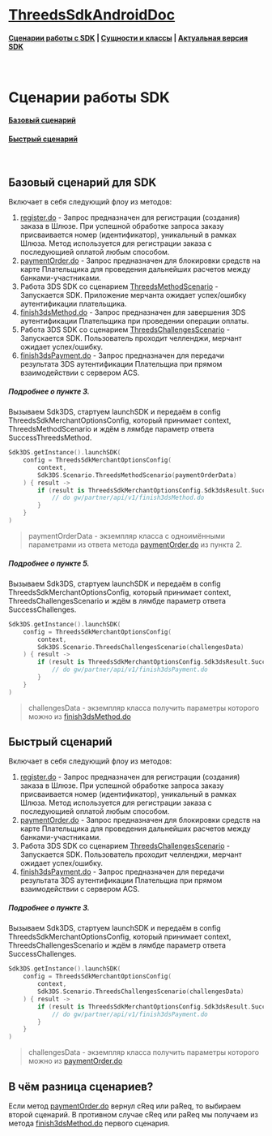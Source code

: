 # [ThreedsSdkAndroidDoc](https://sdkpay.github.io/3dsSdkAndroidDoc/)

#### [Сценарии работы с SDK](https://sdkpay.github.io/3dsSdkAndroidDoc/sdk_scenario) | [Сущности и классы](https://sdkpay.github.io/3dsSdkAndroidDoc/sdk_classes) | [Актуальная версия SDK](https://sdkpay.github.io/3dsSdkAndroidDoc/sdk_version)

<br>

# Сценарии работы SDK

#### [Базовый сценарий](https://sdkpay.github.io/3dsSdkAndroidDoc/sdk_scenario#%D0%91%D0%B0%D0%B7%D0%BE%D0%B2%D1%8B%D0%B9-%D1%81%D1%86%D0%B5%D0%BD%D0%B0%D1%80%D0%B8%D0%B9-%D0%B4%D0%BB%D1%8F-SDK)
#### [Быстрый сценарий](https://sdkpay.github.io/3dsSdkAndroidDoc/sdk_scenario#Быстрый-сценарий)

<br>

## Базовый сценарий для SDK

Включает в себя следующий флоу из методов:

1. [register.do](https://ecomtest.sberbank.ru/doc#tag/basicServices/operation/register) - Запрос предназначен для регистрации (создания) заказа в Шлюзе. При успешной обработке запроса заказу присваивается номер (идентификатор), уникальный в рамках Шлюза. Метод используется для регистрации заказа с последующией оплатой любым способом.
2. [paymentOrder.do](https://ecomtest.sberbank.ru/doc#tag/paymentServices/operation/paymentOrder) - Запрос предназначен для блокировки средств на карте Плательщика для проведения дальнейших расчетов между банками-участниками.
3. Работа 3DS SDK со сценарием [ThreedsMethodScenario](https://sdkpay.github.io/3dsSdkAndroidDoc/sdk_classes#Класс_ThreedsMethodScenario) - Запускается SDK. Приложение мерчанта ожидает успех/ошибку аутентификации плательщика.
4. [finish3dsMethod.do](https://ecomtest.sberbank.ru/doc#tag/additionalThreeDSServices/operation/finish3dsMethod) - Запрос предназначен для завершения 3DS аутентификации Плательщика при проведении операции оплаты.
5. Работа 3DS SDK со сценарием [ThreedsChallengesScenario](https://sdkpay.github.io/3dsSdkAndroidDoc/sdk_classes#Класс_ThreedsChallengesScenario) - Запускается SDK. Пользователь проходит челленджи, мерчант ожидает успех/ошибку.
6. [finish3dsPayment.do](https://ecomtest.sberbank.ru/doc#tag/additionalThreeDSServices/operation/finish3dsPayment) - Запрос предназначен для передачи результата 3DS аутентификации Плательщиа при прямом взаимодействии с сервером ACS.

##### Подробнее о пункте 3.

Вызываем Sdk3DS, стартуем launchSDK и передаём в config ThreedsSdkMerchantOptionsConfig, который принимает
context, ThreedsMethodScenario и ждём в лямбде параметр ответа SuccessThreedsMethod.

```kotlin
Sdk3DS.getInstance().launchSDK(
    config = ThreedsSdkMerchantOptionsConfig(
        context,
        Sdk3DS.Scenario.ThreedsMethodScenario(paymentOrderData)
    ) { result ->
        if (result is ThreedsSdkMerchantOptionsConfig.Sdk3dsResult.SuccessThreedsMethod) {
            // do gw/partner/api/v1/finish3dsMethod.do
        }
    }
)
```

> paymentOrderData - экземпляр класса с одноимёнными параметрами из ответа метода [paymentOrder.do](https://ecomtest.sberbank.ru/doc#tag/paymentServices/operation/paymentOrder) из пункта 2.

##### Подробнее о пункте 5.

Вызываем Sdk3DS, стартуем launchSDK и передаём в config ThreedsSdkMerchantOptionsConfig, который принимает
context, ThreedsChallengesScenario и ждём в лямбде параметр ответа SuccessChallenges.

```kotlin
Sdk3DS.getInstance().launchSDK(
    config = ThreedsSdkMerchantOptionsConfig(
        context,
        Sdk3DS.Scenario.ThreedsChallengesScenario(challengesData)
    ) { result ->
        if (result is ThreedsSdkMerchantOptionsConfig.Sdk3dsResult.SuccessChallenges) {
            // do gw/partner/api/v1/finish3dsPayment.do
        }
    }
)
```

> challengesData - экземпляр класса получить параметры которого можно из [finish3dsMethod.do](https://ecomtest.sberbank.ru/doc#tag/additionalThreeDSServices/operation/finish3dsMethod)


## Быстрый сценарий

Включает в себя следующий флоу из методов:

1. [register.do](https://ecomtest.sberbank.ru/doc#tag/basicServices/operation/register) - Запрос предназначен для регистрации (создания) заказа в Шлюзе. При успешной обработке запроса заказу присваивается номер (идентификатор), уникальный в рамках Шлюза. Метод используется для регистрации заказа с последующией оплатой любым способом.
2. [paymentOrder.do](https://ecomtest.sberbank.ru/doc#tag/paymentServices/operation/paymentOrder) - Запрос предназначен для блокировки средств на карте Плательщика для проведения дальнейших расчетов между банками-участниками.
3. Работа 3DS SDK со сценарием [ThreedsChallengesScenario](https://sdkpay.github.io/3dsSdkAndroidDoc/sdk_classes#Класс_ThreedsChallengesScenario) - Запускается SDK. Пользователь проходит челленджи, мерчант ожидает успех/ошибку.
4. [finish3dsPayment.do](https://ecomtest.sberbank.ru/doc#tag/additionalThreeDSServices/operation/finish3dsPayment) - Запрос предназначен для передачи результата 3DS аутентификации Плательщиа при прямом взаимодействии с сервером ACS.

##### Подробнее о пункте 3.

Вызываем Sdk3DS, стартуем launchSDK и передаём в config ThreedsSdkMerchantOptionsConfig, который принимает
context, ThreedsChallengesScenario и ждём в лямбде параметр ответа SuccessChallenges.

```kotlin
Sdk3DS.getInstance().launchSDK(
    config = ThreedsSdkMerchantOptionsConfig(
        context,
        Sdk3DS.Scenario.ThreedsChallengesScenario(challengesData)
    ) { result ->
        if (result is ThreedsSdkMerchantOptionsConfig.Sdk3dsResult.SuccessChallenges) {
            // do gw/partner/api/v1/finish3dsPayment.do
        }
    }
)
```

> challengesData - экземпляр класса получить параметры которого можно из [paymentOrder.do](https://ecomtest.sberbank.ru/doc#tag/paymentServices/operation/paymentOrder)

## В чём разница сценариев?

Если метод [paymentOrder.do](https://ecomtest.sberbank.ru/doc#tag/paymentServices/operation/paymentOrder) вернул cReq или paReq, то выбираем второй сценарий. 
В противном случае cReq или paReq мы получаем из метода [finish3dsMethod.do](https://ecomtest.sberbank.ru/doc#tag/additionalThreeDSServices/operation/finish3dsMethod) первого сценария.
